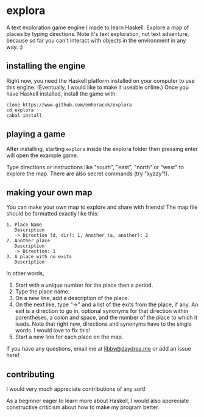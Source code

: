 explora
=======

A text exploration game engine I made to learn Haskell. Explore a map of places by typing directions. Note it's text exploration, not text adventure, because so far you can't interact with objects in the environment in any way. :)

installing the engine
---------------------

Right now, you need the Haskell platform installed on your computer to use this engine. (Eventually, I would like to make it useable online.) Once you have Haskell installed, install the game with:

```(sh)
clone https://www.github.com/emhoracek/explora 
cd explora
cabal install
```

playing a game
--------------

After installing, starting `explora` inside the explora folder then pressing enter will open the example game. 

Type directions or instructions like "south", "east", "north" or "west" to explore the map. There are also secret commands (try "xyzzy"!). 

making your own map
-------------------

You can make your own map to explore and share with friends! The map file should be formatted exactly like this:
```
1. Place Name 
   Description
   -> Direction (d, dir): 1, Another (a, another): 2
2. Another place
   Description
   -> Direction: 1
3. A place with no exits
   Description
```

In other words,
<ol><li>Start with a unique number for the place then a period.
<li>Type the place name.
<li>On a new line, add a description of the place.
<li>On the next like, type "->" and a list of the exits from the place, if any. An exit is a direction to go in, optional synonyms for that direction within parentheses, a colon and space, and the number of the place to which it leads. Note that right now, directions and synonyms have to the single words. I would love to fix this!
<li>Start a new line for each place on the map.</ol>

If you have any questions, email me at libby@daydrea.me or add an issue here!

contributing
------------

I would very much appreciate contributions of any sort! 

As a beginner eager to learn more about Haskell, I would also appreciate constructive criticism about how to make my program better.
